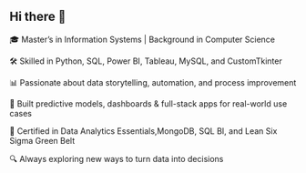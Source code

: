 ## Hi there 👋

🎓 Master’s in Information Systems | Background in Computer Science <br/>

🛠️ Skilled in Python, SQL, Power BI, Tableau, MySQL, and CustomTkinter <br/>

📊 Passionate about data storytelling, automation, and process improvement <br/>

🧠 Built predictive models, dashboards & full-stack apps for real-world use cases <br/>

🚀 Certified in Data Analytics Essentials,MongoDB, SQL BI, and Lean Six Sigma Green Belt <br/>

🔍 Always exploring new ways to turn data into decisions <br/>



